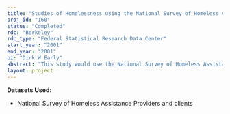 ```yaml
---
title: "Studies of Homelessness using the National Survey of Homeless Assistance Providers and Clients"
proj_id: "160"
status: "Completed"
rdc: "Berkeley"
rdc_type: "Federal Statistical Research Data Center"
start_year: "2001"
end_year: "2001"
pi: "Dirk W Early"
abstract: "This study would use the National Survey of Homeless Assistance Providers and Clients (NSHAPC) to study the causes of homelessness in the U.S. and analyze policies designed to reduce the problem.  Researchers are still at odds over the main causes of homelessness and, consequently, the best solutions to the problem.  The NSHAPC data will allow for a comprehensive examination of the causes of homelessness across the U.S.  Furthermore, the findings can be used to estimate the role cash and in-kind assistance programs play in reducing the number of homeless in this country and to simulate the effects of welfare reform."
layout: project
---
```


**Datasets Used:**

  - National Survey of Homeless Assistance Providers and clients 

